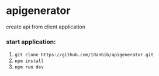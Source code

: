 # apigenerator
create api from client application

### start application:
1. `git clone https://github.com/IdanGib/apigenerator.git`
2. `npm install`
3. `npm run dev`
